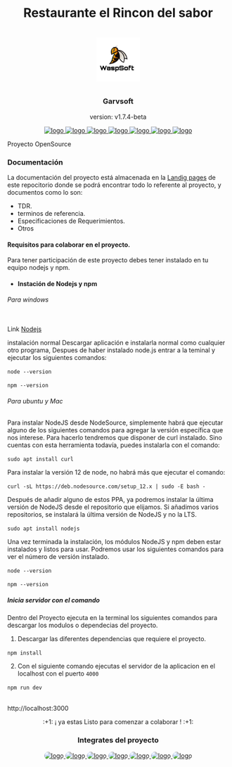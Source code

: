 <h1 align="center">Restaurante el Rincon del sabor<h1>

<p align="center">
  <a href="">
    <img src="docs/img/wasp.jpg" alt="logo" width="100" height="100">
  </a>
</p>

<h3 align="center">Garvsoft</h3>
<p align="center">version: v1.7.4-beta<p>

<p align="center">
  <a href="#">
    <img src="https://upload.wikimedia.org/wikipedia/commons/thumb/9/91/Octicons-mark-github.svg/1024px-Octicons-mark-github.svg.png" alt="logo" width="30" height="30" title="GitHub">
  </a>
  <a href="https://atom.io/">
    <img src="https://cdn.worldvectorlogo.com/logos/atom-5.svg" alt="logo" width="30" height="30" title="Atom">
  </a>
  <a href="https://git-scm.com/">
    <img src="https://upload.wikimedia.org/wikipedia/commons/thumb/3/3f/Git_icon.svg/1200px-Git_icon.svg.png" alt="logo" width="30" height="30" title="Git">
  </a>
  <a href="https://www.npmjs.com/">
    <img src="https://cdn.worldvectorlogo.com/logos/npm-2.svg" alt="logo" width="30" height="35" title="npmjs">
  </a>
  <a href="https://nodejs.org/es/">
    <img src="https://cdn0.iconfinder.com/data/icons/designer-skills/128/node-js-512.png" alt="logo" width="33" height="35" title="NodeJS">
  </a>
  <a href="https://handlebarsjs.com/">
    <img src="https://cdn.iconscout.com/icon/free/png-256/handlebars-2-1175024.png" alt="logo" width="33" height="35" title="Handlebars">
  </a>
  <a href="https://getbootstrap.com/">
    <img src="https://upload.wikimedia.org/wikipedia/commons/thumb/b/b2/Bootstrap_logo.svg/1200px-Bootstrap_logo.svg.png" alt="logo" width="33" height="35" title="bootstrap">
  </a>
</p>

Proyecto OpenSource

### Documentación

La documentación del proyecto está almacenada en la [Landig pages](https://hguzman.github.io/Restaurante-El-Rincon-Del-Sabor) de este repocitorio donde se podrá encontrar todo lo referente al proyecto, y documentos como lo son:

- TDR.
- terminos de referencia.
- Especificaciones de Requerimientos.
- Otros

#### Requisitos para colaborar en el proyecto.

Para tener participación de este proyecto debes tener instalado en tu equipo nodejs y npm.

- #### Instación de Nodejs y npm

###### Para windows

<br> Link [Nodejs](https://nodejs.org/es/download/)

instalación normal Descargar aplicación e instalarla normal como cualquier otro programa, Despues de haber instalado node.js entrar a la teminal y ejecutar los siguientes comandos:

`node --version`

`npm --version`

###### Para ubuntu y Mac

Para instalar NodeJS desde NodeSource, simplemente habrá que ejecutar alguno de los siguientes comandos para agregar la versión específica que nos interese. Para hacerlo tendremos que disponer de curl instalado. Sino cuentas con esta herramienta todavía, puedes instalarla con el comando:

`sudo apt install curl`

Para instalar la versión 12 de node, no habrá más que ejecutar el comando:

`curl -sL https://deb.nodesource.com/setup_12.x | sudo -E bash -`

Después de añadir alguno de estos PPA, ya podremos instalar la última versión de NodeJS desde el repositorio que elijamos. Si añadimos varios repositorios, se instalará la última versión de NodeJS y no la LTS.

`sudo apt install nodejs`

Una vez terminada la instalación, los módulos NodeJS y npm deben estar instalados y listos para usar. Podremos usar los siguientes comandos para ver el número de versión instalado.

`node --version`

`npm --version`

##### Inicia servidor con el comando

Dentro del Proyecto ejecuta en la terminal los siguientes comandos para descargar los modulos o dependecias del proyecto.

1. Descargar las diferentes dependencias que requiere el proyecto.

`npm install`

2. Con el siguiente comando ejecutas el servidor de la aplicacion en el localhost con el puerto `4000`

`npm run dev`

<br>http://localhost:3000

<p class="text" align="center">:+1: ¡ ya estas Listo para comenzar a colaborar ! :+1:</p>

<h3 align="center" >Integrates del proyecto</h3>

<p align="center">
<a href="https://github.com/wjorellano">
  <img class="avatar" style="border-radius: 50px" src="https://avatars3.githubusercontent.com/u/57116131?s=400&u=daf6b0f42414ffc273dfd5f3ec9271a188c25de8&v=4" alt="logo" width="40" height="40" title="Wilman Orellano">
</a>
<a href="#">
  <img class="avatar" style="border-radius: 50px" src="https://avatars2.githubusercontent.com/u/56968883?s=64&v=4" alt="logo" width="40" height="40" title="Esteban Gomez">
</a>
<a href="#">
  <img class="avatar" style="border-radius: 50px" src="https://avatars1.githubusercontent.com/u/1308210?s=64&v=4" alt="logo" width="40" height="40" title="Henry Guzman">
</a>
<a href="#">
  <img class="avatar" style="border-radius: 50px" src="https://avatars1.githubusercontent.com/u/56977351?s=64&v=4" alt="logo" width="40" height="40" title="Hector bilbao">
</a>
<a href="#">
  <img class="avatar" style="border-radius: 50px" src="https://avatars0.githubusercontent.com/u/61292564?s=64&v=4" alt="logo" width="40" height="40" title="Andres Rodriguez">
</a>
<a href="#">
  <img class="avatar" style="border-radius: 50px" src="https://avatars0.githubusercontent.com/u/56977455?s=64&v=4" alt="logo" width="40" height="40" title="Dilan barrios">
</a>
<a href="#">
  <img class="avatar" style="border-radius: 50px" src="https://avatars1.githubusercontent.com/u/61755483?s=32&v=4" alt="logo" width="40" height="40" title="Rodrigo muñoz">
</a>
</p>
